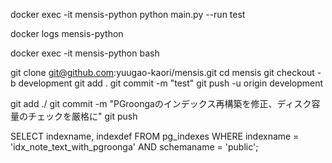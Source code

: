 docker exec -it mensis-python python main.py --run test

docker logs mensis-python

docker exec -it mensis-python bash




git clone git@github.com:yuugao-kaori/mensis.git
cd mensis
git checkout -b development
git add .
git commit -m "test"
git push -u origin development

git add ./
git commit -m "PGroongaのインデックス再構築を修正、ディスク容量のチェックを厳格に"
git push





SELECT
    indexname,
    indexdef
FROM
    pg_indexes
WHERE
    indexname = 'idx_note_text_with_pgroonga'
    AND schemaname = 'public';





